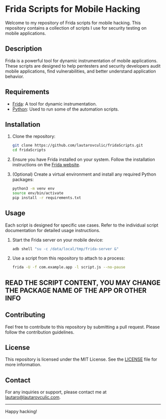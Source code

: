 # Frida Scripts for Mobile Hacking

Welcome to my repository of Frida scripts for mobile hacking. This repository contains a collection of scripts I use for security testing on mobile applications.

## Description

Frida is a powerful tool for dynamic instrumentation of mobile applications. These scripts are designed to help pentesters and security developers audit mobile applications, find vulnerabilities, and better understand application behavior.

## Requirements

- [Frida](https://frida.re): A tool for dynamic instrumentation.
- [Python](https://www.python.org/): Used to run some of the automation scripts.

## Installation

1. Clone the repository:

    ```sh
    git clone https://github.com/lautarovculic/fridaScripts.git
    cd fridaScripts
    ```

2. Ensure you have Frida installed on your system. Follow the installation instructions on the [Frida website](https://frida.re/docs/installation/).

3. (Optional) Create a virtual environment and install any required Python packages:

    ```sh
    python3 -m venv env
    source env/bin/activate
    pip install -r requirements.txt
    ```

## Usage

Each script is designed for specific use cases. Refer to the individual script documentation for detailed usage instructions.

1. Start the Frida server on your mobile device:

    ```sh
    adb shell "su -c /data/local/tmp/frida-server &"
    ```

2. Use a script from this repository to attach to a process:

    ```sh
    frida -U -f com.example.app -l script.js --no-pause
    ```
## READ THE SCRIPT CONTENT, YOU MAY CHANGE THE PACKAGE NAME OF THE APP OR OTHER INFO

## Contributing

Feel free to contribute to this repository by submitting a pull request. Please follow the contribution guidelines.

## License

This repository is licensed under the MIT License. See the [LICENSE](LICENSE) file for more information.

## Contact

For any inquiries or support, please contact me at [lautaro@lautarovculic.com](mailto:lautaro@lautarovculic.com).

---

Happy hacking!
